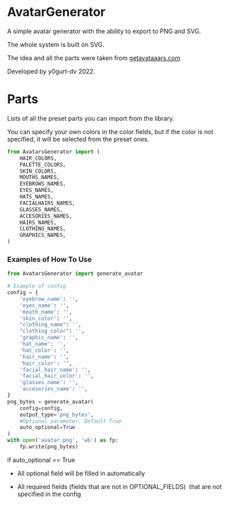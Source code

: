 # AvatarGenerator

A simple avatar generator with the ability to export to PNG and SVG. 

The whole system is built on SVG.

The idea and all the parts were taken from [getavataaars.com](https://getavataaars.com)



Developed by y0gurt-dv 2022.

# Parts

Lists of all the preset parts you can import from the library. 

You can specify your own colors in the color fields, but if the color is not specified, it will be selected from the preset ones.

```python
from AvatarsGenerator import (
    HAIR_COLORS,
    PALETTE_COLORS,
    SKIN_COLORS,
    MOUTHS_NAMES,
    EYEBROWS_NAMES,
    EYES_NAMES,
    HATS_NAMES,
    FACIALHAIRS_NAMES,
    GLASSES_NAMES,
    ACCESORIES_NAMES,
    HAIRS_NAMES,
    CLOTHING_NAMES,
    GRAPHICS_NAMES,
)
```

### Examples of How To Use

```python
from AvatarsGenerator import generate_avatar

# Example of config 
config = {
    'eyebrow_name': '',
    'eyes_name': '',
    'mouth_name': '',
    'skin_color': '',
    "clothing_name": '',
    "clothing_color": '',
    'graphic_name': '',
    'hat_name': '',
    'hat_color': '',
    'hair_name': '',
    'hair_color': '',
    'facial_hair_name': '',
    'facial_hair_color': '',
    'glasses_name': '', 
    'accesories_name': '',
}
png_bytes = generate_avatar(
    config=config, 
    output_type='png_bytes', 
    #Optional parameter. Default True
    auto_optional=True
)
with open('avatar.png', 'wb') as fp:
    fp.write(png_bytes)


```

if auto_optional == True

- All optional field will be filled in automatically

- All required fields (fields that are not in OPTIONAL_FIELDS)  that are not specified in the config 


